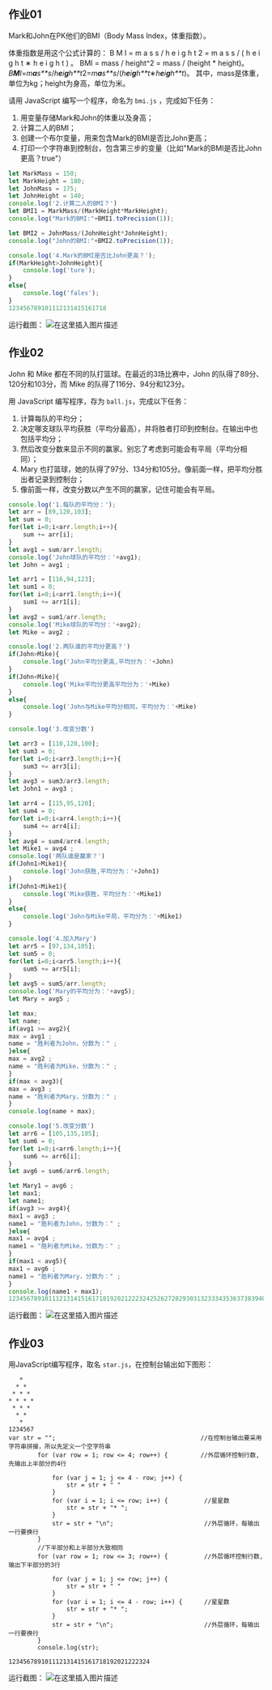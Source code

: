 ## 作业01

Mark和John在PK他们的BMI（Body Mass Index，体重指数）。

体重指数是用这个公式计算的：
B M I = m a s s / h e i g h t 2 = m a s s / ( h e i g h t ∗ h e i g h t ) 。 BMI = mass / height^2 = mass / (height * height)。*B**M**I*=*m**a**s**s*/*h**e**i**g**h**t*2=*m**a**s**s*/(*h**e**i**g**h**t*∗*h**e**i**g**h**t*)。
其中，mass是体重，单位为kg；height为身高，单位为米。

请用 JavaScript 编写一个程序，命名为 `bmi.js` ，完成如下任务：

1. 用变量存储Mark和John的体重以及身高；
2. 计算二人的BMI；
3. 创建一个布尔变量，用来包含Mark的BMI是否比John更高；
4. 打印一个字符串到控制台，包含第三步的变量（比如"Mark的BMI是否比John更高？true"）

```javascript
let MarkMass = 150;
let MarkHeight = 180;
let JohnMass = 175;
let JohnHeight = 140;
console.log('2.计算二人的BMI？')
let BMI1 = MarkMass/(MarkHeight*MarkHeight);
console.log("Mark的BMI:"+BMI1.toPrecision(1));

let BMI2 = JohnMass/(JohnHeight*JohnHeight);
console.log("John的BMI:"+BMI2.toPrecision(1));

console.log('4.Mark的BMI是否比John更高？');
if(MarkHeight>JohnHeight){
    console.log('ture');
}
else{
    console.log('fales');
}
123456789101112131415161718
```

运行截图：
![在这里插入图片描述](https://img-blog.csdnimg.cn/20201006000352322.png#pic_center)

## 作业02

John 和 Mike 都在不同的队打篮球。在最近的3场比赛中，John 的队得了89分、120分和103分，而 Mike 的队得了116分、94分和123分。

用 JavaScript 编写程序，存为 `ball.js`，完成以下任务：

1. 计算每队的平均分；
2. 决定哪支球队平均获胜（平均分最高），并将胜者打印到控制台。在输出中也包括平均分；
3. 然后改变分数来显示不同的赢家。别忘了考虑到可能会有平局（平均分相同）；
4. Mary 也打篮球，她的队得了97分、134分和105分。像前面一样，把平均分胜出者记录到控制台；
5. 像前面一样，改变分数以产生不同的赢家，记住可能会有平局。

```javascript
console.log('1.每队的平均分：');
let arr = [89,120,103];
let sum = 0;
for(let i=0;i<arr.length;i++){
    sum += arr[i];
}
let avg1 = sum/arr.length;
console.log('John球队的平均分：'+avg1);
let John = avg1 ;

let arr1 = [116,94,123];
let sum1 = 0;
for(let i=0;i<arr1.length;i++){
    sum1 += arr1[i];
}
let avg2 = sum1/arr.length;
console.log('Mike球队的平均分：'+avg2);
let Mike = avg2 ;

console.log('2.两队谁的平均分更高？')
if(John>Mike){
    console.log('John平均分更高,平均分为：'+John)
}
if(John<Mike){
    console.log('Mike平均分更高平均分为：'+Mike)
}
else{
    console.log('John与Mike平均分相同，平均分为：'+Mike)
}

console.log('3.改变分数')

let arr3 = [110,120,100];
let sum3 = 0;
for(let i=0;i<arr3.length;i++){
    sum3 += arr3[i];
}
let avg3 = sum3/arr3.length;
let John1 = avg3 ;

let arr4 = [115,95,120];
let sum4 = 0;
for(let i=0;i<arr4.length;i++){
    sum4 += arr4[i];
}
let avg4 = sum4/arr4.length;
let Mike1 = avg4 ;
console.log('两队谁是赢家？')
if(John1>Mike1){
    console.log('John获胜,平均分为：'+John1)
}
if(John1<Mike1){
    console.log('Mike获胜，平均分为：'+Mike1)
}
else{
    console.log('John与Mike平局，平均分为：'+Mike1)
}

console.log('4.加入Mary')
let arr5 = [97,134,105];
let sum5 = 0;
for(let i=0;i<arr5.length;i++){
    sum5 += arr5[i];
}
let avg5 = sum5/arr.length;
console.log('Mary的平均分为：'+avg5);
let Mary = avg5 ;

let max;
let name;
if(avg1 >= avg2){
max = avg1 ;
name = "胜利者为John，分数为：" ;
}else{
max = avg2 ;
name = "胜利者为Mike，分数为：" ; 
}
if(max < avg3){
max = avg3 ;
name = "胜利者为Mary，分数为：" ;
}
console.log(name + max);

console.log('5.改变分数')
let arr6 = [105,135,105];
let sum6 = 0;
for(let i=0;i<arr6.length;i++){
    sum6 += arr6[i];
}
let avg6 = sum6/arr6.length;

let Mary1 = avg6 ;
let max1;
let name1;
if(avg3 >= avg4){
max1 = avg3 ;
name1 = "胜利者为John，分数为：" ;
}else{
max1 = avg4 ;
name1 = "胜利者为Mike，分数为：" ; 
}
if(max1 < avg5){
max1 = avg6 ;
name1 = "胜利者为Mary，分数为：" ;
}
console.log(name1 + max1);
123456789101112131415161718192021222324252627282930313233343536373839404142434445464748495051525354555657585960616263646566676869707172737475767778798081828384858687888990919293949596979899100101102103104105106
```

运行截图：
![在这里插入图片描述](https://img-blog.csdnimg.cn/20201006000515979.png?x-oss-process=image/watermark,type_ZmFuZ3poZW5naGVpdGk,shadow_10,text_aHR0cHM6Ly9ibG9nLmNzZG4ubmV0L2Zlcm1l,size_16,color_FFFFFF,t_70#pic_center)

## 作业03

用JavaScript编写程序，取名 `star.js`，在控制台输出如下图形：

```
   *
  * *
 * * *
* * * *
 * * *
  * *
   *
1234567
var str = "";                                        //在控制台输出要采用字符串拼接，所以先定义一个空字符串
        for (var row = 1; row <= 4; row++) {         //外层循环控制行数,先输出上半部分的4行

            for (var j = 1; j <= 4 - row; j++) {    
                str = str + " "                      
            } 
            for (var i = 1; i <= row; i++) {          //星星数
                str = str + "* ";
            }
            str = str + "\n";                         //外层循环，每输出一行要换行
        }
        //下半部分和上半部分大致相同
        for (var row = 1; row <= 3; row++) {          //外层循环控制行数,输出下半部分的3行

            for (var j = 1; j <= row; j++) {         
                str = str + " " 
            } 
            for (var i = 1; i <= 4 - row; i++) {      //星星数 
                str = str + "* ";                       
            }
            str = str + "\n";                         //外层循环，每输出一行要换行
        }
        console.log(str);

123456789101112131415161718192021222324
```

运行截图：
![在这里插入图片描述](https://img-blog.csdnimg.cn/20201006000645262.png#pic_center)